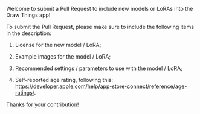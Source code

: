 Welcome to submit a Pull Request to include new models or LoRAs into the Draw Things app!

To submit the Pull Request, please make sure to include the following items in the description:

 1. License for the new model / LoRA;

 2. Example images for the model / LoRA;

 3. Recommended settings / parameters to use with the model / LoRA;

 4. Self-reported age rating, following this: <https://developer.apple.com/help/app-store-connect/reference/age-ratings/>.

Thanks for your contribution!

